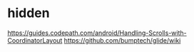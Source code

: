# hidden
https://guides.codepath.com/android/Handling-Scrolls-with-CoordinatorLayout
https://github.com/bumptech/glide/wiki
